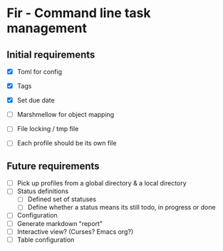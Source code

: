 # Fir - Command line task management

## Initial requirements
- [x] Toml for config
- [x] Tags
- [x] Set due date
- [ ] Marshmellow for object mapping
- [ ] File locking / tmp file
- [ ] Each profile should be its own file


## Future requirements
- [ ] Pick up profiles from a global directory & a local directory
- [ ] Status definitions 
  - [ ] Defined set of statuses 
  - [ ] Define whether a status means its still todo, in progress or done
- [ ] Configuration
- [ ] Generate markdown "report"
- [ ] Interactive view? (Curses? Emacs org?)
- [ ] Table configuration